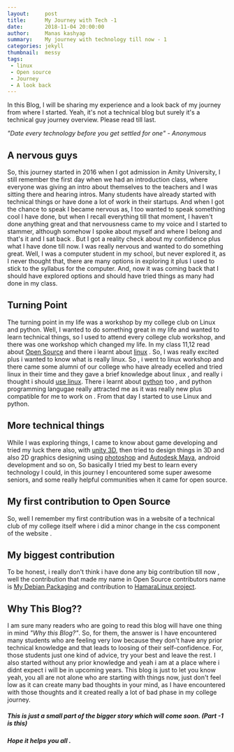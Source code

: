 ```yaml
---
layout:     post
title:      My Journey with Tech -1
date:       2018-11-04 20:00:00
author:     Manas kashyap
summary:    My journey with technology till now - 1
categories: jekyll
thumbnail:  messy
tags:
 - linux
 - Open source
 - Journey
 - A look back
---
```

In this Blog, I will be sharing my experience and a look back of my journey from where I started.
Yeah, it's not a technical blog but surely it's a technical guy journey overview. 
Please read till last.

*"Date every technology before you get settled for one" - Anonymous* 

## A nervous guys

So, this journey started in 2016 when I got admission in Amity University, I still remember the first day when we had an introduction class, where everyone was giving an intro about themselves to the teachers and I was sitting there and hearing intros. Many students have already started with technical things or have done a lot of work in their startups. And when I got the chance to speak I became nervous as, I too wanted to speak something cool I have done, but when I recall everything till that moment, I haven't done anything great and that nervousness came to my voice and I started to stammer, although somehow I spoke about myself and where I belong and that's it and I sat back .
But I got a reality check about my confidence plus what I have done till now. I was really nervous and wanted to do something great. Well, I was a computer student in my school, but never explored it, as I never thought that, there are many options in exploring it plus I used to stick to the syllabus for the computer. And, now it was coming back that I should have explored options and should have tried things as many had done in my class.

## Turning Point

The turning point in my life was a workshop by my college club on Linux and python. Well, I wanted to do something great in my life and wanted to learn technical things, so I used to attend every college club workshop, and there was one workshop which changed my life. In my class 11,12 read about [Open Source][1] and there i learnt about [linux][2] . So, I was really excited plus i wanted to know what is really linux. So , i went to linux workshop and there came some alumni of our college who have already ecelled and tried linux in their time and they gave a brief knowledge about linux , and really i thought i should [use linux][3]. There i learnt about [python][4] too , and python programming langugae really attracted me as it was really new plus compatible for me to work on .
From that day I started to use Linux and python.

## More technical things 

While I was exploring things, I came to know about game developing and tried my luck there also, with [unity 3D][5], then tried to design things in 3D and also 2D graphics designing using [photoshop][6] and [Autodesk Maya][7], android development and so on,  So basically I tried my best to learn every technology I could, in this journey I encountered some super awesome seniors, and some really helpful communities when it came for open source.

## My first contribution to Open Source 

So, well I remember my first contribution was in a website of a technical club of my college itself where i did a minor change in the css component of the website . 

## My biggest contribution 

To be honest, i really don't think i have done any big contribution till now , well the contribution that made my name in Open Source contributors name is [My Debian Packaging][8] and contribution to [HamaraLinux project][9]. 

## Why This Blog??

I am sure many readers who are going to read this blog will have one thing in mind *"Why this Blog?"*. So, for them, the answer is I have encountered many students who are feeling very low because they don't have any prior technical knowledge and that leads to loosing of their self-confidence.
For, those students just one kind of advice, try your best and leave the rest. I also started without any prior knowledge and yeah i am at a place where i didnt expect i will be in upcoming years. 
This blog is just to let you know yeah, you all are not alone who are starting with things now, just don't feel low as it can create many bad thoughts in your mind, as I have encountered with those thoughts and it created really a lot of bad phase in my college journey.

##### This is just a small part of the bigger story which will come soon. (Part -1 is this) 
##### Hope it helps you all . 


[1]: https://whatis.techtarget.com/definition/open-source
[2]: https://www.linux.org/
[3]: https://manas-kashyap.github.io/jekyll/2018/11/03/Why-linux/
[4]: https://www.python.org/
[5]: https://unity3d.com/
[6]: https://www.photoshop.com/
[7]: https://www.autodesk.com/education/free-software/maya
[8]: http://wiki.debian.org/ManasKashyap
[9]: http://hamaralinux.org 
